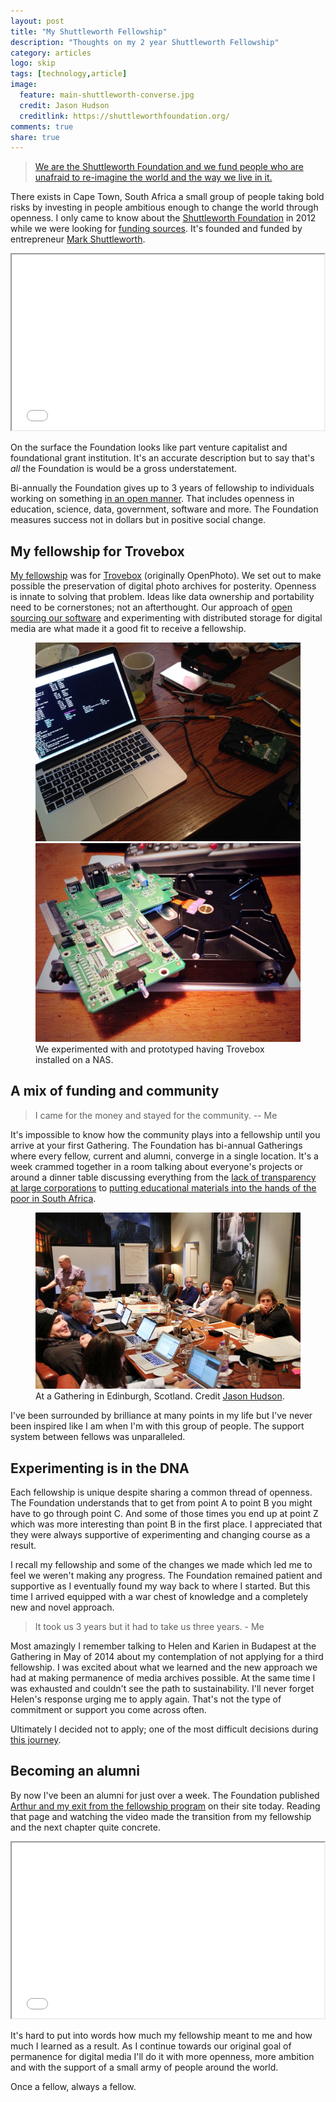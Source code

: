 ```yaml
---
layout: post
title: "My Shuttleworth Fellowship"
description: "Thoughts on my 2 year Shuttleworth Fellowship"
category: articles
logo: skip
tags: [technology,article]
image:
  feature: main-shuttleworth-converse.jpg
  credit: Jason Hudson
  creditlink: https://shuttleworthfoundation.org/
comments: true
share: true
---
```


> [We are the Shuttleworth Foundation and we fund people who are unafraid to re-imagine the world
and the way we live in it.](https://shuttleworthfoundation.org/)

There exists in Cape Town, South Africa a small group of people taking bold risks by investing in people ambitious enough to change the world through openness. I only came to know about the [Shuttleworth Foundation](https://shuttleworthfoundation.org/) in 2012 while we were looking for [funding sources](../fundraising/). It's founded and funded by entrepreneur [Mark Shuttleworth](http://en.wikipedia.org/wiki/Mark_Shuttleworth).

<iframe src="//player.vimeo.com/video/54762523" width="500" height="281" webkitallowfullscreen mozallowfullscreen allowfullscreen></iframe>

On the surface the Foundation looks like part venture capitalist and foundational grant institution. It's an accurate description but to say that's *all* the Foundation is would be a gross understatement.

Bi-annually the Foundation gives up to 3 years of fellowship to individuals working on something [in an open manner](https://shuttleworthfoundation.org/thinking/thinking-openness/). That includes openness in education, science, data, government, software and more. The Foundation measures success not in dollars but in positive social change.

## My fellowship for Trovebox

[My fellowship](https://shuttleworthfoundation.org/fellows/jaisen-mathai/) was for [Trovebox](http://en.wikipedia.org/wiki/Trovebox) (originally OpenPhoto). We set out to make possible the preservation of digital photo archives for posterity. Openness is innate to solving that problem. Ideas like data ownership and portability need to be cornerstones; not an afterthought. Our approach of [open sourcing our software](https://github.com/photo) and experimenting with distributed storage for digital media are what made it a good fit to receive a fellowship.

<figure class="half">
	<img src="/images/photos/2014-04-17-wd-mycloud-bricked.jpg" alt="Restoring the image on a bricked Western Digital MyCloud device">
	<img src="/images/photos/2014-04-17-wd-mycloud-internals.jpg" alt="The internals of a Western Digital MyCloud device">
	<figcaption>We experimented with and prototyped having Trovebox installed on a NAS.</figcaption>
</figure>

## A mix of funding and community

> I came for the money and stayed for the community. -- Me

It's impossible to know how the community plays into a fellowship until you arrive at your first Gathering. The Foundation has bi-annual Gatherings where every fellow, current and alumni, converge in a single location. It's a week crammed together in a room talking about everyone's projects or around a dinner table discussing everything from the [lack of transparency at large corporations](https://shuttleworthfoundation.org/fellows/johnny-west/) to [putting educational materials into the hands of the poor in South Africa](https://shuttleworthfoundation.org/fellows/arthur-atwell/).

<figure>
	<img src="/images/photos/2013-11-12-gathering-edinburgh.jpg" alt="image" /></a>
	<figcaption>At a Gathering in Edinburgh, Scotland. Credit <a href="https://shuttleworthfoundation.org">Jason Hudson</a>.</figcaption>
</figure>

I've been surrounded by brilliance at many points in my life but I've never been inspired like I am when I'm with this group of people. The support system between fellows was unparalleled.

## Experimenting is in the DNA

Each fellowship is unique despite sharing a common thread of openness. The Foundation understands that to get from point A to point B you might have to go through point C. And some of those times you end up at point Z which was more interesting than point B in the first place. I appreciated that they were always supportive of experimenting and changing course as a result.

I recall my fellowship and some of the changes we made which led me to feel we weren't making any progress. The Foundation remained patient and supportive as I eventually found my way back to where I started. But this time I arrived equipped with a war chest of knowledge and a completely new and novel approach. 

> It took us 3 years but it had to take us three years. - Me

Most amazingly I remember talking to Helen and Karien in Budapest at the Gathering in May of 2014 about my contemplation of not applying for a third fellowship. I was excited about what we learned and the new approach we had at making permanence of media archives possible. At the same time I was exhausted and couldn't see the path to sustainability. I'll never forget Helen's response urging me to apply again. That's not the type of commitment or support you come across often.

Ultimately I decided not to apply; one of the most difficult decisions during [this journey](../../openphoto-trovebox/).

## Becoming an alumni

By now I've been an alumni for just over a week. The Foundation published [Arthur and my exit from the fellowship program](https://shuttleworthfoundation.org/thinking/thinking-fellowship-exit-2014/) on their site today. Reading that page and watching the video made the transition from my fellowship and the next chapter quite concrete.

<iframe src="//player.vimeo.com/video/103912044" width="500" height="281" webkitallowfullscreen mozallowfullscreen allowfullscreen></iframe>

It's hard to put into words how much my fellowship meant to me and how much I learned as a result. As I continue towards our original goal of permanence for digital media I'll do it with more openness, more ambition and with the support of a small army of people around the world.

Once a fellow, always a fellow.
